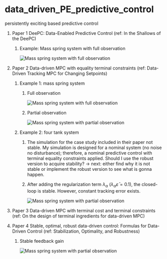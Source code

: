# data_driven_PE_predictive_control
persistently exciting based predictive control

1. Paper 1 DeePC: Data-Enabled Predictive Control (ref: In the Shallows of the DeePC)

   1. Example: Mass spring system with full observation

      ![Mass spring system with full observation](images/mass_spring_DeePC.png)

2. Paper 2 Data-driven MPC with equality terminal constraints (ref: Data-Driven Tracking MPC for Changing Setpoints)

   1. Example 1: mass spring system

      1. Full observation

         ![Mass spring system with full observation](images/mass_spring_PE_full_obs_with_eq_terminal.png)

      2. Partial observation

         ![Mass spring system with partial observation](images/mass_spring_PE_partial_obs_with_eq_terminal.png)

   2. Example 2: four tank system

      1. The simulation for the case study included in their paper not stable. My simulation is designed for a nominal system (no noise no disturbance); therefore, a nominal predictive control with terminal equality constraints applied. Should I use the robust version to acquire stability? -> next: either find why it is not stable or implement the robust version to see what is gonna happen.

      2. After adding the regularization term $\lambda_{\alpha}$ ($\lambda_{\alpha} \bar{\varepsilon} = 0.1$), the closed-loop is stable. However, constant tracking error exists. 

         ![Mass spring system with partial observation](images/four_tank_PE_partial_obs_with_eq_terminal_sigma_alpha.png)

3. Paper 3 Data-driven MPC with terminal cost and terminal constraints (ref: On the design of terminal ingredients for data-driven MPC)

4. Paper 4 Stable, optimal, robust data-driven control: Formulas for Data-Driven Control (ref: Stabilization, Optimality, and Robustness)

   1. Stable feedback gain

      ![Mass spring system with partial observation](images/mass_spring_stable_fb.png)
